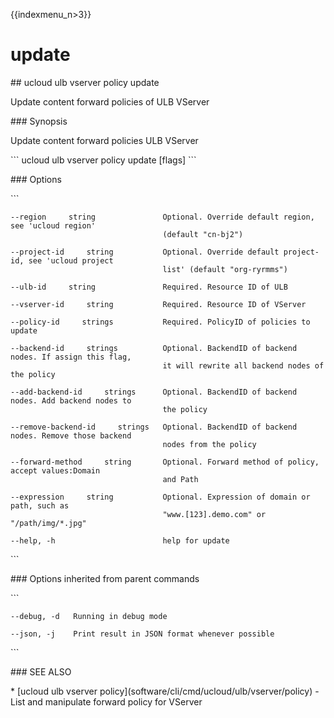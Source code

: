 {{indexmenu_n>3}}

# update

\#\# ucloud ulb vserver policy update

Update content forward policies of ULB VServer

\#\#\# Synopsis

Update content forward policies ULB VServer

\`\`\` ucloud ulb vserver policy update \[flags\] \`\`\`

\#\#\# Options

\`\`\`

``` 
--region     string               Optional. Override default region, see 'ucloud region'
                                  (default "cn-bj2") 
```

``` 
--project-id     string           Optional. Override default project-id, see 'ucloud project
                                  list' (default "org-ryrmms") 
```

``` 
--ulb-id     string               Required. Resource ID of ULB 
```

``` 
--vserver-id     string           Required. Resource ID of VServer 
```

``` 
--policy-id     strings           Required. PolicyID of policies to update 
```

``` 
--backend-id     strings          Optional. BackendID of backend nodes. If assign this flag,
                                  it will rewrite all backend nodes of the policy 
```

``` 
--add-backend-id     strings      Optional. BackendID of backend nodes. Add backend nodes to
                                  the policy 
```

``` 
--remove-backend-id     strings   Optional. BackendID of backend nodes. Remove those backend
                                  nodes from the policy 
```

``` 
--forward-method     string       Optional. Forward method of policy, accept values:Domain
                                  and Path 
```

``` 
--expression     string           Optional. Expression of domain or path, such as
                                  "www.[123].demo.com" or "/path/img/*.jpg" 
```

``` 
--help, -h                        help for update 
```

\`\`\`

\#\#\# Options inherited from parent commands

\`\`\`

``` 
--debug, -d   Running in debug mode 
```

``` 
--json, -j    Print result in JSON format whenever possible 
```

\`\`\`

\#\#\# SEE ALSO

\* \[ucloud ulb vserver
policy\](software/cli/cmd/ucloud/ulb/vserver/policy) - List and
manipulate forward policy for VServer
